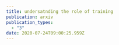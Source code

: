 ```yaml
---
title: undersatnding the role of training
publication: arxiv
publication_types:
  - "3"
date: 2020-07-24T09:00:25.959Z
---
```


